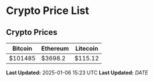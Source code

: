# Crypto Price List

## Crypto Prices
| Bitcoin | Ethereum | Litecoin |
| ------- | -------- | -------- |
| $101485 | $3698.2 | $115.12 |
**Last Updated:** 2025-01-06 15:23 UTC
**Last Updated:** $DATE$
